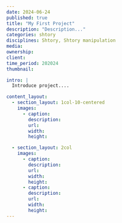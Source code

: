 ```yaml
---
date: 2024-06-24
published: true
title: "My First Project"
description: "Description..."
categories: shtory
disciplines: Shtory, Shtory manipulation
media:
ownership:
client:
time_period: 202024
thumbnail:

intro: |
  Introduce project....

content_layout:
  - section_layout: 1col-10-centered
    images:
      - caption:
        description:
        url:
        width:
        height:

  - section_layout: 2col
    images:
      - caption:
        description:
        url:
        width:
        height:
      - caption:
        description:
        url:
        width:
        height:
---
```

